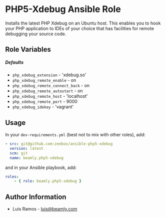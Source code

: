 PHP5-Xdebug Ansible Role
==========================

Installs the latest PHP Xdebug on an Ubuntu host. This enables you to hook your PHP application to IDEs of your choice that has facilities for remote debugging your source code.

## Role Variables

##### Defaults

- `php_xdebug_extension` - 'xdebug.so'
- `php_xdebug_remote_enable` - on
- `php_xdebug_remote_connect_back` - on
- `php_xdebug_remote_autostart` - on
- `php_xdebug_remote_host` - 'localhost'
- `php_xdebug_remote_port` - 9000
- `php_xdebug_idekey` - 'vagrant'

Usage
-----

In your `dev-requirements.yml` (best not to mix with other roles), add:

```yaml
- src: git@github.com:zeebox/ansible-php5-xdebug
  version: latest
  scm: git
  name: beamly.php5-xdebug
```

and in your Ansible playbook, add:

```yaml
roles:
    - { role: beamly.php5-xdebug }
```

Author Information
-------------------

* Luis Ramos - luis@beamly.com
